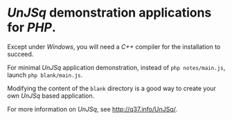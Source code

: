 # *UnJSq* demonstration applications for *PHP*.

<!--
Running:
  * Retrieve this repository,
  * launch `npm install`,
  * launch `node notes/main.js`,
  * open <http://localhost:8080/> in a web browser.
--> 

Except under *Windows*, you will need a *C++* compiler for the installation to succeed.

For minimal *UnJSq* application demonstration, instead of `php notes/main.js`, launch `php blank/main.js`.

Modifying the content of the `blank` directory is a good way to create your own *UnJSq* based application.

For more information on *UnJSq*, see <http://q37.info/UnJSq/>.
